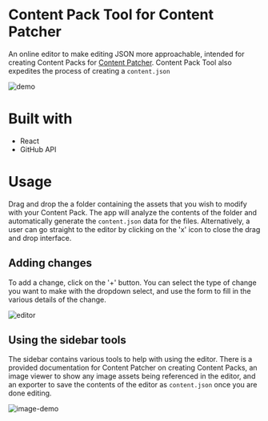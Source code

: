 # Content Pack Tool for Content Patcher

An online editor to make editing JSON more approachable, intended for creating Content Packs for 
[Content Patcher](https://github.com/Pathoschild/StardewMods/tree/develop/ContentPatcher). Content Pack Tool also expedites the process of creating a `content.json`

![demo](https://giant.gfycat.com/FrenchDampHoki.gif)

# Built with

- React
- GitHub API

# Usage

Drag and drop the a folder containing the assets that you wish to modify with your Content Pack. The app will analyze the contents of the folder and automatically generate the `content.json` data for the files. Alternatively, a user can go straight to the editor by clicking on the 'x' icon to close the drag and drop interface.

## Adding changes

To add a change, click on the '+' button. You can select the type of change you want to make with the dropdown select, and use the form to fill in the various details of the change.

![editor](https://i.imgur.com/yKWRCz6.png)

## Using the sidebar tools

The sidebar contains various tools to help with using the editor. There is a provided documentation for Content Patcher on creating Content Packs, an image viewer to show any image assets being referenced in the editor, and an exporter to save the contents of the editor as `content.json` once you are done editing.

![image-demo](https://i.imgur.com/57xzxdY.png)

